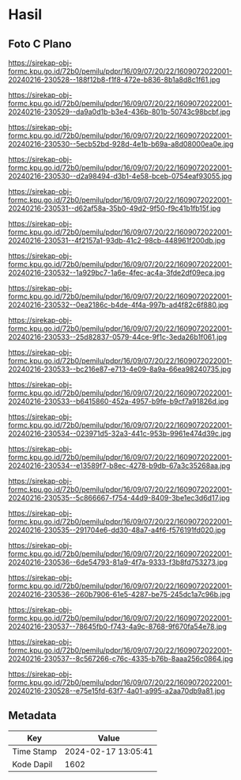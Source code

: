 # Hasil

## Foto C Plano

https://sirekap-obj-formc.kpu.go.id/72b0/pemilu/pdpr/16/09/07/20/22/1609072022001-20240216-230528--188f12b8-f1f8-472e-b836-8b1a8d8c1f61.jpg

https://sirekap-obj-formc.kpu.go.id/72b0/pemilu/pdpr/16/09/07/20/22/1609072022001-20240216-230529--da9a0d1b-b3e4-436b-801b-50743c98bcbf.jpg

https://sirekap-obj-formc.kpu.go.id/72b0/pemilu/pdpr/16/09/07/20/22/1609072022001-20240216-230530--5ecb52bd-928d-4e1b-b69a-a8d08000ea0e.jpg

https://sirekap-obj-formc.kpu.go.id/72b0/pemilu/pdpr/16/09/07/20/22/1609072022001-20240216-230530--d2a98494-d3b1-4e58-bceb-0754eaf93055.jpg

https://sirekap-obj-formc.kpu.go.id/72b0/pemilu/pdpr/16/09/07/20/22/1609072022001-20240216-230531--d62af58a-35b0-49d2-9f50-f9c41b1fb15f.jpg

https://sirekap-obj-formc.kpu.go.id/72b0/pemilu/pdpr/16/09/07/20/22/1609072022001-20240216-230531--4f2157a1-93db-41c2-98cb-448961f200db.jpg

https://sirekap-obj-formc.kpu.go.id/72b0/pemilu/pdpr/16/09/07/20/22/1609072022001-20240216-230532--1a929bc7-1a6e-4fec-ac4a-3fde2df09eca.jpg

https://sirekap-obj-formc.kpu.go.id/72b0/pemilu/pdpr/16/09/07/20/22/1609072022001-20240216-230532--0ea2186c-b4de-4f4a-997b-ad4f82c6f880.jpg

https://sirekap-obj-formc.kpu.go.id/72b0/pemilu/pdpr/16/09/07/20/22/1609072022001-20240216-230533--25d82837-0579-44ce-9f1c-3eda26b1f061.jpg

https://sirekap-obj-formc.kpu.go.id/72b0/pemilu/pdpr/16/09/07/20/22/1609072022001-20240216-230533--bc216e87-e713-4e09-8a9a-66ea98240735.jpg

https://sirekap-obj-formc.kpu.go.id/72b0/pemilu/pdpr/16/09/07/20/22/1609072022001-20240216-230533--b6415860-452a-4957-b9fe-b9cf7a91826d.jpg

https://sirekap-obj-formc.kpu.go.id/72b0/pemilu/pdpr/16/09/07/20/22/1609072022001-20240216-230534--023971d5-32a3-441c-953b-9961e474d39c.jpg

https://sirekap-obj-formc.kpu.go.id/72b0/pemilu/pdpr/16/09/07/20/22/1609072022001-20240216-230534--e13589f7-b8ec-4278-b9db-67a3c35268aa.jpg

https://sirekap-obj-formc.kpu.go.id/72b0/pemilu/pdpr/16/09/07/20/22/1609072022001-20240216-230535--5c866667-f754-44d9-8409-3be1ec3d6d17.jpg

https://sirekap-obj-formc.kpu.go.id/72b0/pemilu/pdpr/16/09/07/20/22/1609072022001-20240216-230535--291704e6-dd30-48a7-a4f6-f576191fd020.jpg

https://sirekap-obj-formc.kpu.go.id/72b0/pemilu/pdpr/16/09/07/20/22/1609072022001-20240216-230536--6de54793-81a9-4f7a-9333-f3b8fd753273.jpg

https://sirekap-obj-formc.kpu.go.id/72b0/pemilu/pdpr/16/09/07/20/22/1609072022001-20240216-230536--260b7906-61e5-4287-be75-245dc1a7c96b.jpg

https://sirekap-obj-formc.kpu.go.id/72b0/pemilu/pdpr/16/09/07/20/22/1609072022001-20240216-230537--78645fb0-f743-4a9c-8768-9f670fa54e78.jpg

https://sirekap-obj-formc.kpu.go.id/72b0/pemilu/pdpr/16/09/07/20/22/1609072022001-20240216-230537--8c567266-c76c-4335-b76b-8aaa256c0864.jpg

https://sirekap-obj-formc.kpu.go.id/72b0/pemilu/pdpr/16/09/07/20/22/1609072022001-20240216-230528--e75e15fd-63f7-4a01-a995-a2aa70db9a81.jpg


## Metadata

| Key        | Value               |
| ---------- | ------------------- |
| Time Stamp | 2024-02-17 13:05:41 |
| Kode Dapil | 1602                |



